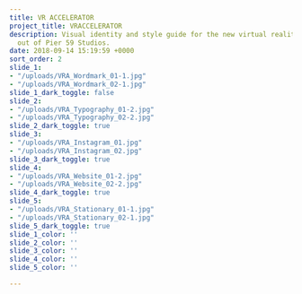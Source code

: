 ```yaml
---
title: VR ACCELERATOR
project_title: VRACCELERATOR
description: Visual identity and style guide for the new virtual reality company based
  out of Pier 59 Studios.
date: 2018-09-14 15:19:59 +0000
sort_order: 2
slide_1:
- "/uploads/VRA_Wordmark_01-1.jpg"
- "/uploads/VRA_Wordmark_02-1.jpg"
slide_1_dark_toggle: false
slide_2:
- "/uploads/VRA_Typography_01-2.jpg"
- "/uploads/VRA_Typography_02-2.jpg"
slide_2_dark_toggle: true
slide_3:
- "/uploads/VRA_Instagram_01.jpg"
- "/uploads/VRA_Instagram_02.jpg"
slide_3_dark_toggle: true
slide_4:
- "/uploads/VRA_Website_01-2.jpg"
- "/uploads/VRA_Website_02-2.jpg"
slide_4_dark_toggle: true
slide_5:
- "/uploads/VRA_Stationary_01-1.jpg"
- "/uploads/VRA_Stationary_02-1.jpg"
slide_5_dark_toggle: true
slide_1_color: ''
slide_2_color: ''
slide_3_color: ''
slide_4_color: ''
slide_5_color: ''

---
```

